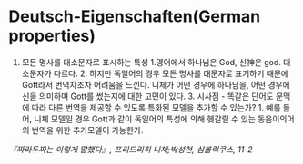 # Deutsch-Eigenschaften(German properties)

1. 모든 명사를 대소문자로 표시하는 특성
    1.영어에서 하나님은 God, 신神은 god. 대소문자가 다르다.
    2. 하지만 독일어의 경우 모든 명사를 대문자로 표기하기 때문에 Gott라서 번역자조차 어려움을 느낀다. 니체가 어떤 경우에 하나님을, 어떤 경우에 신을 의미하며 Gott를 썼는지에 대한 고민이 있다.
    3. 시사점 - 똑같은 단어도 문맥에 따라 다른 번역을 제공할 수 있도록 특화된 모델을 추가할 수 있는가?
        1. 예를 들어, 니체 모델일 경우 Gott과 같이 독일어의 특성에 의해 헷갈릴 수 있는 동음이의어의 번역을 위한 추가모델이 가능한가.

*『짜라두짜는 이렇게 말했다』, 프리드리히 니체;박성현, 심볼릭쿠스, 11-2*
